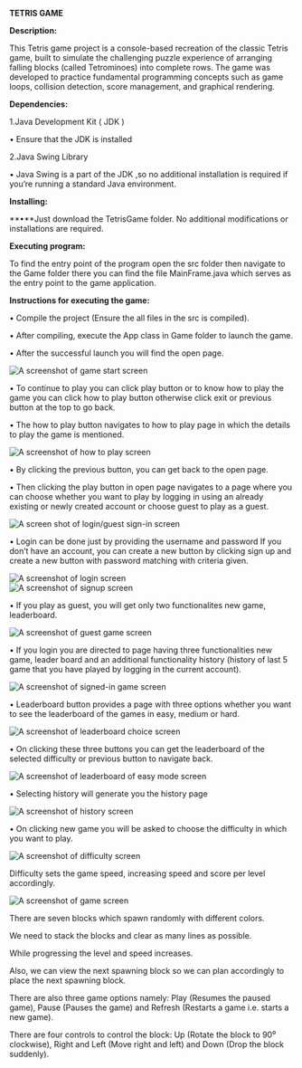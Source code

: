 **TETRIS GAME**

**Description:**

This Tetris game project is a console-based recreation of the classic Tetris game, built to simulate the challenging puzzle experience of arranging falling blocks (called Tetrominoes) into complete rows. The game was developed to practice fundamental programming concepts such as game loops, collision detection, score management, and graphical rendering.

**Dependencies:**

1.Java Development Kit ( JDK )

• Ensure that the JDK is installed

2.Java Swing Library

• Java Swing is a part of the JDK ,so no additional installation is required if you’re running a standard Java environment.

**Installing:**

**•**Just download the TetrisGame folder. No additional modifications or installations are required.

**Executing program:**

To find the entry point of the program open the src folder then navigate to the Game folder there you can find the file MainFrame.java which serves as the entry point to the game application.

**Instructions for executing the game:**

• Compile the project (Ensure the all files in the src is compiled).

• After compiling, execute the App class in Game folder to launch the game.

• After the successful launch you will find the open page.

![A screenshot of game start screen](screenshots/openpage.png)

• To continue to play you can click play button or to know how to play the game you can click how to play button otherwise click exit or previous button at the top to go back.

• The how to play button navigates to how to play page in which the details to play the game is mentioned.

![A screenshot of how to play screen](screenshots/how_to_play.jpg)

• By clicking the previous button, you can get back to the open page.

• Then clicking the play button in open page navigates to a page where you can choose whether you want to play by logging in using an already existing or newly created account or choose guest to play as a guest.

![A screen shot of login/guest sign-in screen](screenshots/loginoption.png)

• Login can be done just by providing the username and password If you don’t have an account, you can create a new button by clicking sign up and create a new button with password matching with criteria given.

![A screenshot of login screen](screenshots/login_panel.png)  
![A screenshot of signup screen](screenshots/signup_panel.png)

• If you play as guest, you will get only two functionalites new game, leaderboard.

![A screenshot of guest game screen](screenshots/guestplay.png)

• If you login you are directed to page having three functionalities new game, leader board and an additional functionality history (history of last 5 game that you have played by logging in the current account).

![A screenshot of signed-in game screen](screenshots/signinplay.png)

• Leaderboard button provides a page with three options whether you want to see the leaderboard of the games in easy, medium or hard.

![A screenshot of leaderboard choice screen](screenshots/leaderboard_choice.png)

• On clicking these three buttons you can get the leaderboard of the selected difficulty or previous button to navigate back.

![A screenshot of leaderboard of easy mode screen](screenshots/leaderboard.png)

• Selecting history will generate you the history page

![A screenshot of history screen](screenshots/history.png)

• On clicking new game you will be asked to choose the difficulty in which you want to play.

![A screenshot of difficulty screen](screenshots/difficulty_choice.png)

Difficulty sets the game speed, increasing speed and score per level accordingly.

![A screenshot of game screen](screenshots/gamepanel.png)

There are seven blocks which spawn randomly with different colors.

We need to stack the blocks and clear as many lines as possible.

While progressing the level and speed increases.

Also, we can view the next spawning block so we can plan accordingly to place the next spawning block.

There are also three game options namely: Play (Resumes the paused game), Pause (Pauses the game) and Refresh (Restarts a game i.e. starts a new game).

There are four controls to control the block: Up (Rotate the block to 90⁰ clockwise), Right and Left (Move right and left) and Down (Drop the block suddenly).
